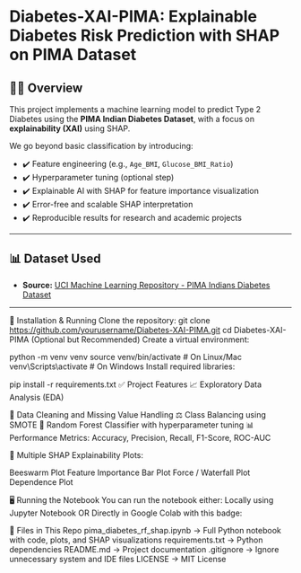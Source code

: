 # Diabetes-XAI-PIMA: Explainable Diabetes Risk Prediction with SHAP on PIMA Dataset

## 🧑‍⚕️ Overview
This project implements a machine learning model to predict Type 2 Diabetes using the **PIMA Indian Diabetes Dataset**, with a focus on **explainability (XAI)** using SHAP.

We go beyond basic classification by introducing:

- ✔️ Feature engineering (e.g., `Age_BMI`, `Glucose_BMI_Ratio`)
- ✔️ Hyperparameter tuning (optional step)
- ✔️ Explainable AI with SHAP for feature importance visualization
- ✔️ Error-free and scalable SHAP interpretation
- ✔️ Reproducible results for research and academic projects

---

## 📊 Dataset Used
- **Source:** [UCI Machine Learning Repository - PIMA Indians Diabetes Dataset](https://raw.githubusercontent.com/jbrownlee/Datasets/master/pima-indians-diabetes.data.csv)

---

📌 Installation & Running
Clone the repository:
git clone https://github.com/yourusername/Diabetes-XAI-PIMA.git
cd Diabetes-XAI-PIMA
(Optional but Recommended) Create a virtual environment:


python -m venv venv
source venv/bin/activate        # On Linux/Mac
venv\Scripts\activate           # On Windows
Install required libraries:


pip install -r requirements.txt
✅ Project Features
📈 Exploratory Data Analysis (EDA)

🧪 Data Cleaning and Missing Value Handling
⚖️ Class Balancing using SMOTE
🌲 Random Forest Classifier with hyperparameter tuning
📊 Performance Metrics: Accuracy, Precision, Recall, F1-Score, ROC-AUC

🔎 Multiple SHAP Explainability Plots:

Beeswarm Plot
Feature Importance Bar Plot
Force / Waterfall Plot
Dependence Plot

🖥️ Running the Notebook
You can run the notebook either:
Locally using Jupyter Notebook
OR
Directly in Google Colab with this badge:


📂 Files in This Repo
pima_diabetes_rf_shap.ipynb → Full Python notebook with code, plots, and SHAP visualizations
requirements.txt → Python dependencies
README.md → Project documentation
.gitignore → Ignore unnecessary system and IDE files
LICENSE → MIT License

